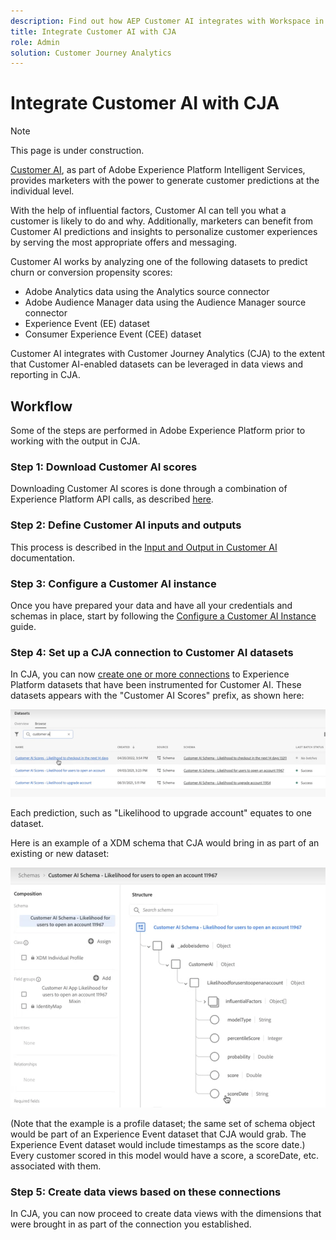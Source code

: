 ```yaml
---
description: Find out how AEP Customer AI integrates with Workspace in CJA.
title: Integrate Customer AI with CJA
role: Admin
solution: Customer Journey Analytics
---
```


# Integrate Customer AI with CJA

>[!NOTE]
>
>This page is under construction.

[Customer AI](https://experienceleague.adobe.com/docs/experience-platform/intelligent-services/customer-ai/overview.html?lang=en), as part of Adobe Experience Platform Intelligent Services, provides marketers with the power to generate customer predictions at the individual level.

With the help of influential factors, Customer AI can tell you what a customer is likely to do and why. Additionally, marketers can benefit from Customer AI predictions and insights to personalize customer experiences by serving the most appropriate offers and messaging.

Customer AI works by analyzing one of the following datasets to predict churn or conversion propensity scores:

* Adobe Analytics data using the Analytics source connector
* Adobe Audience Manager data using the Audience Manager source connector
* Experience Event (EE) dataset
* Consumer Experience Event (CEE) dataset

Customer AI integrates with Customer Journey Analytics (CJA) to the extent that Customer AI-enabled datasets can be leveraged in data views and reporting in CJA. 

## Workflow

Some of the steps are performed in Adobe Experience Platform prior to working with the output in CJA.

### Step 1: Download Customer AI scores

Downloading Customer AI scores is done through a combination of Experience Platform API calls, as described [here](https://experienceleague.adobe.com/docs/experience-platform/intelligent-services/customer-ai/getting-started.html?lang=en#downloading-customer-ai-scores).

### Step 2: Define Customer AI inputs and outputs

This process is described in the [Input and Output in Customer AI](https://experienceleague.adobe.com/docs/experience-platform/intelligent-services/customer-ai/input-output.html?lang=en) documentation.

### Step 3: Configure a Customer AI instance

Once you have prepared your data and have all your credentials and schemas in place, start by following the [Configure a Customer AI Instance](https://experienceleague.adobe.com/docs/experience-platform/intelligent-services/customer-ai/user-guide/configure.html?lang=en) guide. 

### Step 4: Set up a CJA connection to Customer AI datasets

In CJA, you can now [create one or more connections](/help/connections/create-connection.md) to Experience Platform datasets that have been instrumented for Customer AI. These datasets appears with the "Customer AI Scores" prefix, as shown here:

![CAI scores](assets/cai-scores.png)

Each prediction, such as "Likelihood to upgrade account" equates to one dataset.

Here is an example of a XDM schema that CJA would bring in as part of an existing or new dataset:

![CAI schema](assets/cai-schema.png)

(Note that the example is a profile dataset; the same set of schema object would be part of an Experience Event dataset that CJA would grab. The Experience Event dataset would include timestamps as the score date.) Every customer scored in this model would have a score, a scoreDate, etc. associated with them.

### Step 5: Create data views based on these connections

In CJA, you can now proceed to create data views with the dimensions that were brought in as part of the connection you established. 
